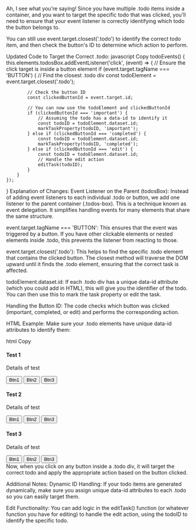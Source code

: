 Ah, I see what you're saying! Since you have multiple .todo items inside a container, and you want to target the specific todo that was clicked, you'll need to ensure that your event listener is correctly identifying which todo the button belongs to.

You can still use event.target.closest('.todo') to identify the correct todo item, and then check the button's ID to determine which action to perform.

Updated Code to Target the Correct .todo:
javascript
Copy
todoEvents() {
    this.elements.todosBox.addEventListener('click', (event) => {
        // Ensure the click target is inside a button element
        if (event.target.tagName === 'BUTTON') {
            // Find the closest .todo div
            const todoElement = event.target.closest('.todo');
            
            // Check the button ID
            const clickedButtonId = event.target.id;
            
            // You can now use the todoElement and clickedButtonId
            if (clickedButtonId === 'important') {
                // Assuming the todo has a data-id to identify it
                const todoID = todoElement.dataset.id;
                markTaskProperty(todoID, 'important');
            } else if (clickedButtonId === 'completed') {
                const todoID = todoElement.dataset.id;
                markTaskProperty(todoID, 'completed');
            } else if (clickedButtonId === 'edit') {
                const todoID = todoElement.dataset.id;
                // Handle the edit action
                editTask(todoID);
            }
        }
    });
}
Explanation of Changes:
Event Listener on the Parent (todosBox): Instead of adding event listeners to each individual .todo or button, we add one listener to the parent container (.todos-box). This is a technique known as event delegation. It simplifies handling events for many elements that share the same structure.

event.target.tagName === 'BUTTON': This ensures that the event was triggered by a button. If you have other clickable elements or nested elements inside .todo, this prevents the listener from reacting to those.

event.target.closest('.todo'): This helps to find the specific .todo element that contains the clicked button. The closest method will traverse the DOM upward until it finds the .todo element, ensuring that the correct task is affected.

todoElement.dataset.id: If each .todo div has a unique data-id attribute (which you could add in HTML), this will give you the identifier of the todo. You can then use this to mark the task property or edit the task.

Handling the Button ID: The code checks which button was clicked (important, completed, or edit) and performs the corresponding action.

HTML Example:
Make sure your .todo elements have unique data-id attributes to identify them:

html
Copy
<div class="todos-box">
    <div class="todo" data-id="1">
        <h4>Test 1</h4>
        <p>Details of test</p>
        <div>
            <button id="important">Btn1</button>
            <button id="completed">Btn2</button>
            <button id="edit">Btn3</button>
        </div>
    </div>
    <div class="todo" data-id="2">
        <h4>Test 2</h4>
        <p>Details of test</p>
        <div>
            <button id="important">Btn1</button>
            <button id="completed">Btn2</button>
            <button id="edit">Btn3</button>
        </div>
    </div>
    <div class="todo" data-id="3">
        <h4>Test 3</h4>
        <p>Details of test</p>
        <div>
            <button id="important">Btn1</button>
            <button id="completed">Btn2</button>
            <button id="edit">Btn3</button>
        </div>
    </div>
</div>
Now, when you click on any button inside a .todo div, it will target the correct todo and apply the appropriate action based on the button clicked.

Additional Notes:
Dynamic ID Handling: If your todo items are generated dynamically, make sure you assign unique data-id attributes to each .todo so you can easily target them.

Edit Functionality: You can add logic in the editTask() function (or whatever function you have for editing) to handle the edit action, using the todoID to identify the specific todo.